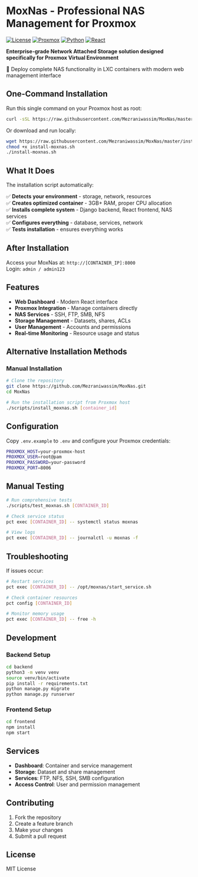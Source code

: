 # MoxNas - Professional NAS Management for Proxmox

[![License](https://img.shields.io/badge/License-MIT-blue.svg)](LICENSE)
[![Proxmox](https://img.shields.io/badge/Proxmox-VE%208.0+-red.svg)](https://www.proxmox.com/)
[![Python](https://img.shields.io/badge/Python-3.8+-green.svg)](https://python.org)
[![React](https://img.shields.io/badge/React-18+-blue.svg)](https://reactjs.org)

**Enterprise-grade Network Attached Storage solution designed specifically for Proxmox Virtual Environment**

🚀 Deploy complete NAS functionality in LXC containers with modern web management interface

## One-Command Installation

Run this single command on your Proxmox host as root:

```bash
curl -sSL https://raw.githubusercontent.com/Mezraniwassim/MoxNas/master/install-moxnas.sh | bash
```

Or download and run locally:

```bash
wget https://raw.githubusercontent.com/Mezraniwassim/MoxNas/master/install-moxnas.sh
chmod +x install-moxnas.sh
./install-moxnas.sh
```

## What It Does

The installation script automatically:

✅ **Detects your environment** - storage, network, resources  
✅ **Creates optimized container** - 3GB+ RAM, proper CPU allocation  
✅ **Installs complete system** - Django backend, React frontend, NAS services  
✅ **Configures everything** - database, services, network  
✅ **Tests installation** - ensures everything works  

## After Installation

Access your MoxNas at: `http://[CONTAINER_IP]:8000`  
Login: `admin / admin123`

## Features

- **Web Dashboard** - Modern React interface
- **Proxmox Integration** - Manage containers directly
- **NAS Services** - SSH, FTP, SMB, NFS
- **Storage Management** - Datasets, shares, ACLs
- **User Management** - Accounts and permissions
- **Real-time Monitoring** - Resource usage and status

## Alternative Installation Methods

### Manual Installation

```bash
# Clone the repository
git clone https://github.com/Mezraniwassim/MoxNas.git
cd MoxNas

# Run the installation script from Proxmox host
./scripts/install_moxnas.sh [container_id]
```

## Configuration

Copy `.env.example` to `.env` and configure your Proxmox credentials:

```bash
PROXMOX_HOST=your-proxmox-host
PROXMOX_USER=root@pam
PROXMOX_PASSWORD=your-password
PROXMOX_PORT=8006
```

## Manual Testing

```bash
# Run comprehensive tests
./scripts/test_moxnas.sh [CONTAINER_ID]

# Check service status
pct exec [CONTAINER_ID] -- systemctl status moxnas

# View logs
pct exec [CONTAINER_ID] -- journalctl -u moxnas -f
```

## Troubleshooting

If issues occur:

```bash
# Restart services
pct exec [CONTAINER_ID] -- /opt/moxnas/start_service.sh

# Check container resources
pct config [CONTAINER_ID]

# Monitor memory usage
pct exec [CONTAINER_ID] -- free -h
```

## Development

### Backend Setup
```bash
cd backend
python3 -m venv venv
source venv/bin/activate
pip install -r requirements.txt
python manage.py migrate
python manage.py runserver
```

### Frontend Setup
```bash
cd frontend
npm install
npm start
```

## Services

- **Dashboard**: Container and service management
- **Storage**: Dataset and share management
- **Services**: FTP, NFS, SSH, SMB configuration
- **Access Control**: User and permission management

## Contributing

1. Fork the repository
2. Create a feature branch
3. Make your changes
4. Submit a pull request

## License

MIT License